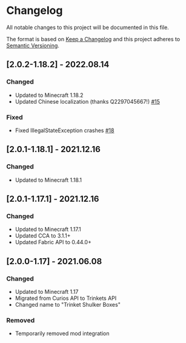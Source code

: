 # Changelog
All notable changes to this project will be documented in this file.

The format is based on [Keep a Changelog](http://keepachangelog.com/en/1.0.0/) and this project adheres to [Semantic Versioning](http://semver.org/spec/v2.0.0.html).

## [2.0.2-1.18.2] - 2022.08.14
### Changed
- Updated to Minecraft 1.18.2
- Updated Chinese localization (thanks Q2297045667!) [#15](https://github.com/TheIllusiveC4/CuriousShulkerBoxes/pull/15)
### Fixed
- Fixed IllegalStateException crashes [#18](https://github.com/TheIllusiveC4/CuriousShulkerBoxes/issues/18)

## [2.0.1-1.18.1] - 2021.12.16
### Changed
- Updated to Minecraft 1.18.1

## [2.0.1-1.17.1] - 2021.12.16
### Changed
- Updated to Minecraft 1.17.1
- Updated CCA to 3.1.1+
- Updated Fabric API to 0.44.0+

## [2.0.0-1.17] - 2021.06.08
### Changed
- Updated to Minecraft 1.17
- Migrated from Curios API to Trinkets API
- Changed name to "Trinket Shulker Boxes"
### Removed
- Temporarily removed mod integration